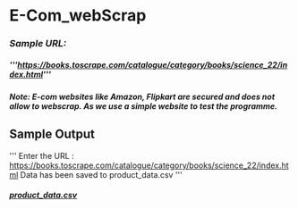 # E-Com_webScrap

### ***Sample URL:***
##### '''https://books.toscrape.com/catalogue/category/books/science_22/index.html'''
#### *Note: E-com websites like Amazon, Flipkart are secured and does not allow to webscrap. As we use a simple website to test the programme.*

## Sample Output
''' Enter the URL :  https://books.toscrape.com/catalogue/category/books/science_22/index.html Data has been saved to product_data.csv '''
##### [product_data.csv](https://github.com/user-attachments/files/17184763/product_data.csv)
